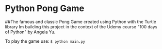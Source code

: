 # Python Pong Game
##The famous and classic Pong Game created using Python with the Turtle library
Im building this project in the context of the Udemy course
"100 days of Python" by Angela Yu.

To play the game use:
`$ python main.py`

